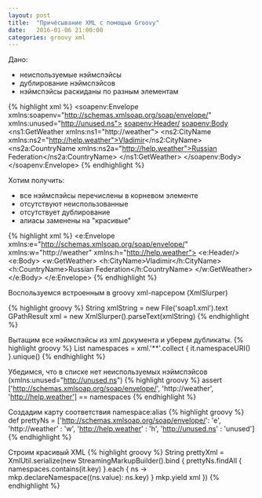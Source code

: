 ```yaml
---
layout: post
title:  "Причёсывание XML с помощью Groovy"
date:   2016-01-06 21:00:00
categories: groovy xml
---
```


Дано:

 - неиспользуемые нэймспэйсы
 - дублирование нэймспэйсов
 - нэймспэйсы раскиданы по разным элементам

{% highlight xml %}
<soapenv:Envelope xmlns:soapenv="http://schemas.xmlsoap.org/soap/envelope/"
    xmlns:unused="http://unused.ns">
    <soapenv:Header/>
    <soapenv:Body>
        <ns1:GetWeather xmlns:ns1="http://weather">
            <ns2:CityName xmlns:ns2="http://help.weather">Vladimir</ns2:CityName>
            <ns2a:CountryName xmlns:ns2a="http://help.weather">Russian Federation</ns2a:CountryName>
        </ns1:GetWeather>
    </soapenv:Body>
</soapenv:Envelope>
{% endhighlight %}

Хотим получить:

 - все нэймспэйсы перечислены в корневом элементе
 - отсутствуют неиспользованные
 - отсутствует дублирование
 - алиасы заменены на "красивые"

{% highlight xml %}
<e:Envelope
        xmlns:e="http://schemas.xmlsoap.org/soap/envelope/"
        xmlns:w="http://weather"
        xmlns:h="http://help.weather">
  <e:Header/>
  <e:Body>
    <w:GetWeather>
      <h:CityName>Vladimir</h:CityName>
      <h:CountryName>Russian Federation</h:CountryName>
    </w:GetWeather>
  </e:Body>
</e:Envelope>
{% endhighlight %}

Воспользуемся встроенным в groovy xml-парсером (XmlSlurper)

{% highlight groovy %}
String xmlString = new File('soap1.xml').text
GPathResult xml = new XmlSlurper().parseText(xmlString)
{% endhighlight %}

Вытащим все нэймспэйсы из xml документа и уберем дубликаты.
{% highlight groovy %}
List<String> namespaces = xml.'**'.collect { it.namespaceURI() }.unique()
{% endhighlight %}

Убедимся, что в списке нет неиспользуемых нэймспэйсов (xmlns:unused="http://unused.ns")
{% highlight groovy %}
assert ['http://schemas.xmlsoap.org/soap/envelope/',
        'http://weather',
        'http://help.weather'] == namespaces
{% endhighlight %}

Создадим карту соответствия namespace:alias
{% highlight groovy %}
def prettyNs = ['http://schemas.xmlsoap.org/soap/envelope/': 'e',
                'http://weather'                           : 'w',
                'http://help.weather'                      : 'h',
                'http://unused.ns'                         : 'unused']
{% endhighlight %}

Строим красивый XML 
{% highlight groovy %}
String prettyXml = XmlUtil.serialize(new StreamingMarkupBuilder().bind {
    prettyNs.findAll { namespaces.contains(it.key) }.each { ns ->
        mkp.declareNamespace((ns.value): ns.key)
    }
    mkp.yield xml
})
{% endhighlight %}
